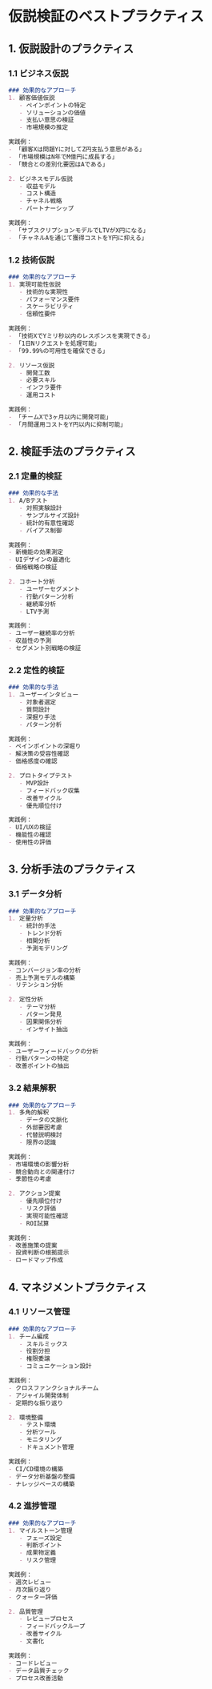 # 仮説検証のベストプラクティス

## 1. 仮説設計のプラクティス

### 1.1 ビジネス仮説
```markdown
### 効果的なアプローチ
1. 顧客価値仮説
   - ペインポイントの特定
   - ソリューションの価値
   - 支払い意思の検証
   - 市場規模の推定

実践例：
- 「顧客Xは問題Yに対してZ円支払う意思がある」
- 「市場規模はN年でM億円に成長する」
- 「競合との差別化要因はAである」

2. ビジネスモデル仮説
   - 収益モデル
   - コスト構造
   - チャネル戦略
   - パートナーシップ

実践例：
- 「サブスクリプションモデルでLTVがX円になる」
- 「チャネルAを通じて獲得コストをY円に抑える」
```

### 1.2 技術仮説
```markdown
### 効果的なアプローチ
1. 実現可能性仮説
   - 技術的な実現性
   - パフォーマンス要件
   - スケーラビリティ
   - 信頼性要件

実践例：
- 「技術XでYミリ秒以内のレスポンスを実現できる」
- 「1日Nリクエストを処理可能」
- 「99.99%の可用性を確保できる」

2. リソース仮説
   - 開発工数
   - 必要スキル
   - インフラ要件
   - 運用コスト

実践例：
- 「チームXで3ヶ月以内に開発可能」
- 「月間運用コストをY円以内に抑制可能」
```

## 2. 検証手法のプラクティス

### 2.1 定量的検証
```markdown
### 効果的な手法
1. A/Bテスト
   - 対照実験設計
   - サンプルサイズ設計
   - 統計的有意性確認
   - バイアス制御

実践例：
- 新機能の効果測定
- UIデザインの最適化
- 価格戦略の検証

2. コホート分析
   - ユーザーセグメント
   - 行動パターン分析
   - 継続率分析
   - LTV予測

実践例：
- ユーザー継続率の分析
- 収益性の予測
- セグメント別戦略の検証
```

### 2.2 定性的検証
```markdown
### 効果的な手法
1. ユーザーインタビュー
   - 対象者選定
   - 質問設計
   - 深掘り手法
   - パターン分析

実践例：
- ペインポイントの深堀り
- 解決策の受容性確認
- 価格感度の確認

2. プロトタイプテスト
   - MVP設計
   - フィードバック収集
   - 改善サイクル
   - 優先順位付け

実践例：
- UI/UXの検証
- 機能性の確認
- 使用性の評価
```

## 3. 分析手法のプラクティス

### 3.1 データ分析
```markdown
### 効果的なアプローチ
1. 定量分析
   - 統計的手法
   - トレンド分析
   - 相関分析
   - 予測モデリング

実践例：
- コンバージョン率の分析
- 売上予測モデルの構築
- リテンション分析

2. 定性分析
   - テーマ分析
   - パターン発見
   - 因果関係分析
   - インサイト抽出

実践例：
- ユーザーフィードバックの分析
- 行動パターンの特定
- 改善ポイントの抽出
```

### 3.2 結果解釈
```markdown
### 効果的なアプローチ
1. 多角的解釈
   - データの文脈化
   - 外部要因考慮
   - 代替説明検討
   - 限界の認識

実践例：
- 市場環境の影響分析
- 競合動向との関連付け
- 季節性の考慮

2. アクション提案
   - 優先順位付け
   - リスク評価
   - 実現可能性確認
   - ROI試算

実践例：
- 改善施策の提案
- 投資判断の根拠提示
- ロードマップ作成
```

## 4. マネジメントプラクティス

### 4.1 リソース管理
```markdown
### 効果的なアプローチ
1. チーム編成
   - スキルミックス
   - 役割分担
   - 権限委譲
   - コミュニケーション設計

実践例：
- クロスファンクショナルチーム
- アジャイル開発体制
- 定期的な振り返り

2. 環境整備
   - テスト環境
   - 分析ツール
   - モニタリング
   - ドキュメント管理

実践例：
- CI/CD環境の構築
- データ分析基盤の整備
- ナレッジベースの構築
```

### 4.2 進捗管理
```markdown
### 効果的なアプローチ
1. マイルストーン管理
   - フェーズ設定
   - 判断ポイント
   - 成果物定義
   - リスク管理

実践例：
- 週次レビュー
- 月次振り返り
- クォーター評価

2. 品質管理
   - レビュープロセス
   - フィードバックループ
   - 改善サイクル
   - 文書化

実践例：
- コードレビュー
- データ品質チェック
- プロセス改善活動